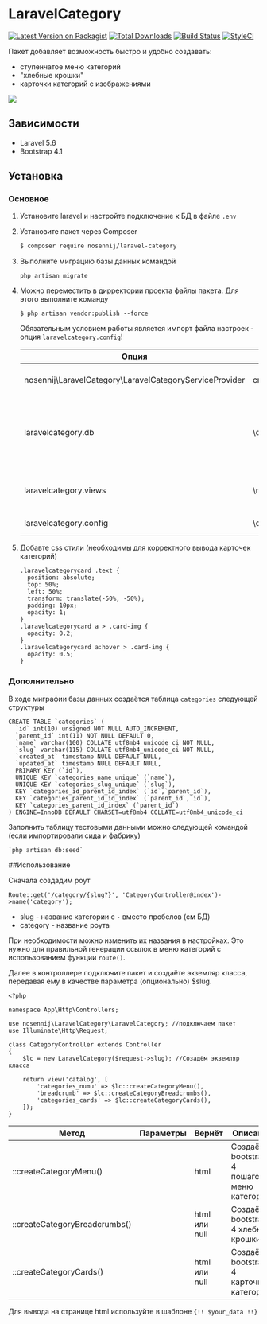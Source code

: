 # LaravelCategory
   
   [![Latest Version on Packagist][ico-version]][link-packagist]
   [![Total Downloads][ico-downloads]][link-downloads]
   [![Build Status][ico-travis]][link-travis]
   [![StyleCI][ico-styleci]][link-styleci]
   
   Пакет добавляет возможность быстро и удобно создавать:
   - ступенчатое меню категорий
   - "хлебные крошки"
   - карточки категорий с изображениями 
   
   ![](https://media.giphy.com/media/1zJnGQZKXnC2XIK6oc/giphy.gif)
   
## Зависимости
   - Laravel 5.6
   - Bootstrap 4.1
   
## Установка
### Основное
   
   1. Установите laravel и настройте подключение к БД в файле `.env`
   1. Установите пакет через Composer
       ``` bash
       $ composer require nosennij/laravel-category
       ```
   1. Выполните миграцию базы данных командой
       ```
       php artisan migrate
       ```    
   1. Можно переместить в дирректории проекта файлы пакета. Для этого выполните команду
       ```
       $ php artisan vendor:publish --force
       ```
       Обязательным условием работы является импорт файла настроек - опция `laravelcategory.config`!
   
       | Опция  | Куда перемещает файл | Описание |
       | ------------- | ------------- | ------------- |
       | nosennij\LaravelCategory\LaravelCategoryServiceProvider | см. ниже  | Перемещает все заданные файлы за раз
       | laravelcategory.db  | \database\  | Перемещает миграфию, а также сида и фабрику для генерации тестовых данных |
       | laravelcategory.views  | \resources\views\vendor\nosennij  | Перемещает виды для возможности их редактирования |
       | laravelcategory.config  | \config  | Перемещает файл настроек |
   1. Добавте css стили (необходимы для корректного вывода карточек категорий)
        ```
        .laravelcategorycard .text {
          position: absolute;
          top: 50%;
          left: 50%;
          transform: translate(-50%, -50%);
          padding: 10px;
          opacity: 1;
        }
        .laravelcategorycard a > .card-img {
          opacity: 0.2;
        }
        .laravelcategorycard a:hover > .card-img {
          opacity: 0.5;
        }
        ```        
        
### Дополнительно
В ходе миграфии базы данных создаётся таблица `categories` следующей структуры

```
CREATE TABLE `categories` (
  `id` int(10) unsigned NOT NULL AUTO_INCREMENT,
  `parent_id` int(11) NOT NULL DEFAULT 0,
  `name` varchar(100) COLLATE utf8mb4_unicode_ci NOT NULL,
  `slug` varchar(115) COLLATE utf8mb4_unicode_ci NOT NULL,
  `created_at` timestamp NULL DEFAULT NULL,
  `updated_at` timestamp NULL DEFAULT NULL,
  PRIMARY KEY (`id`),
  UNIQUE KEY `categories_name_unique` (`name`),
  UNIQUE KEY `categories_slug_unique` (`slug`),
  KEY `categories_id_parent_id_index` (`id`,`parent_id`),
  KEY `categories_parent_id_id_index` (`parent_id`,`id`),
  KEY `categories_parent_id_index` (`parent_id`)
) ENGINE=InnoDB DEFAULT CHARSET=utf8mb4 COLLATE=utf8mb4_unicode_ci
```

Заполнить таблицу тестовыми данными можно следующей командой (если импортировали сида и фабрику)

```
`php artisan db:seed`
```

##Использование

Сначала создадим роут
```
Route::get('/category/{slug?}', 'CategoryController@index')->name('category');
```
- slug - название категории c `-` вместо пробелов (см БД)
- category - название роута

При необходимости можно изменить их названия в настройках. Это нужно для правильной генерации ссылок в меню категорий с использованием функции `route()`.

Далее в контроллере подключите пакет и создаёте экземляр класса, передавая ему в качестве параметра (опционально) $slug.

```
<?php

namespace App\Http\Controllers;

use nosennij\LaravelCategory\LaravelCategory; //подключаем пакет
use Illuminate\Http\Request;

class CategoryController extends Controller
{
    $lc = new LaravelCategory($request->slug); //Созадём экземляр класса
    
    return view('catalog', [
        'categories_numu' => $lc::createCategoryMenu(),
        'breadcrumb' => $lc::createCategoryBreadcrumbs(),
        'categories_сards' => $lc::createCategoryCards(),
    ]);
}
```

| Метод  | Параметры | Вернёт | Описание |
| ------------- | ------------- | ------------- | ------------- |
| ::createCategoryMenu()  |   | html | Создаёт bootstrap 4 пошаговое меню категорий
| ::createCategoryBreadcrumbs()  |   | html или null | Создаёт bootstrap 4 хлебные крошки
| ::createCategoryCards()  |   | html или null | Создаёт bootstrap 4 карточки категорий

Для вывода на странице html используйте в шаблоне `{!! $your_data !!}`


[ico-version]: https://img.shields.io/packagist/v/nosennij/laravelcategory.svg?style=flat-square
[ico-downloads]: https://img.shields.io/packagist/dt/nosennij/laravelcategory.svg?style=flat-square
[ico-travis]: https://img.shields.io/travis/nosennij/laravelcategory/master.svg?style=flat-square
[ico-styleci]: https://styleci.io/repos/145241800/shield

[link-packagist]: https://packagist.org/packages/nosennij/laravelcategory
[link-downloads]: https://packagist.org/packages/nosennij/laravelcategory
[link-travis]: https://travis-ci.org/nosennij/laravelcategory
[link-styleci]: https://styleci.io/repos/145241800
